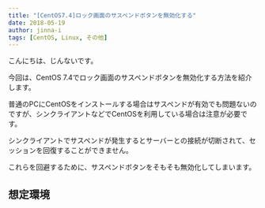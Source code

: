 ```yaml
---
title: "[CentOS7.4]ロック画面のサスペンドボタンを無効化する"
date: 2018-05-19
author: jinna-i
tags: [CentOS, Linux, その他]
---
```


こんにちは、じんないです。

今回は、CentOS 7.4でロック画面のサスペンドボタンを無効化する方法を紹介します。

普通のPCにCentOSをインストールする場合はサスペンドが有効でも問題ないのですが、シンクライアントなどでCentOSを利用している場合は注意が必要です。

シンクライアントでサスペンドが発生するとサーバーとの接続が切断されて、セッションを回復することができません。

これらを回避するために、サスペンドボタンをそもそも無効化してしまいます。

## 想定環境


## 

